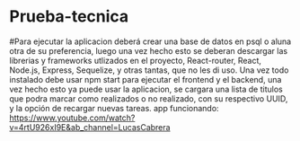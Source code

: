 # Prueba-tecnica


#Para ejecutar la aplicacion deberá crear una base de datos en psql o aluna otra de su preferencia, luego una vez hecho esto se deberan descargar las librerias y frameworks utlizados en el proyecto, React-router, React, Node.js, Express, Sequelize, y otras tantas, que no les di uso. Una vez todo instalado debe usar npm start para ejecutar el frontend y el backend,  una vez hecho esto ya puede usar la aplicacion, se cargara una lista de titulos que podra marcar como realizados o no realizado, con su respectivo UUID, y la opción de recargar nuevas tareas.
app funcionando: https://www.youtube.com/watch?v=4rtU926xI9E&ab_channel=LucasCabrera
